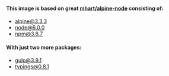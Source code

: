 #### This image is based on great [mhart/alpine-node](https://hub.docker.com/r/mhart/alpine-node/) consisting of:
* alpine@3.3.3
* node@6.0.0
* npm@3.8.7

#### With just two more packages:
* gulp@3.9.1
* typings@0.8.1
